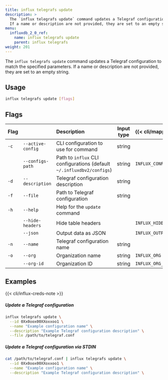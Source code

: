 ```yaml
---
title: influx telegrafs update
description: >
  The `influx telegrafs update` command updates a Telegraf configuration to match the specified parameters.
  If a name or description are not provided, they are set to an empty string.
menu:
  influxdb_2_0_ref:
    name: influx telegrafs update
    parent: influx telegrafs
weight: 201
---
```


The `influx telegrafs update` command updates a Telegraf configuration to match the specified parameters.
If a name or description are not provided, they are set to an empty string.

## Usage
```sh
influx telegrafs update [flags]
```

## Flags
| Flag |                   | Description                                                           | Input type  | {{< cli/mapped >}}    |
|:---- |:---               |:-----------                                                           |:----------: |:------------------    |
| `-c` | `--active-config` | CLI configuration to use for command                                  | string      |                       |
|      | `--configs-path`  | Path to `influx` CLI configurations (default `~/.influxdbv2/configs`) | string      |`INFLUX_CONFIGS_PATH`  |
| `-d` | `--description`   | Telegraf configuration description                                    | string      |                       |
| `-f` | `--file`          | Path to Telegraf configuration                                        | string      |                       |
| `-h` | `--help`          | Help for the `update` command                                         |             |                       |
|      | `--hide-headers`  | Hide table headers                                                    |             | `INFLUX_HIDE_HEADERS` |
|      | `--json`          | Output data as JSON                                                   |             | `INFLUX_OUTPUT_JSON`  |
| `-n` | `--name`          | Telegraf configuration name                                           | string      |                       |
| `-o` | `--org`           | Organization name                                                     | string      | `INFLUX_ORG`          |
|      | `--org-id`        | Organization ID                                                       | string      | `INFLUX_ORG_ID`       |

## Examples

{{< cli/influx-creds-note >}}

##### Update a Telegraf configuration
```sh
influx telegrafs update \
  --id 0Xx0oox00XXoxxoo1 \
  --name "Example configuration name" \
  --description "Example Telegraf configuration description" \
  --file /path/to/telegraf.conf
```

##### Update a Telegraf configuration via STDIN
```sh
cat /path/to/telegraf.conf | influx telegrafs update \
  --id 0Xx0oox00XXoxxoo1 \
  --name "Example configuration name" \
  --description "Example Telegraf configuration description" \
```
